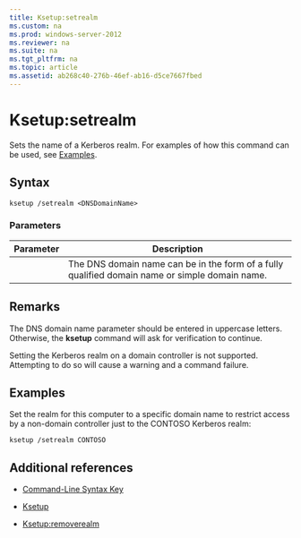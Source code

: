 ```yaml
---
title: Ksetup:setrealm
ms.custom: na
ms.prod: windows-server-2012
ms.reviewer: na
ms.suite: na
ms.tgt_pltfrm: na
ms.topic: article
ms.assetid: ab268c40-276b-46ef-ab16-d5ce7667fbed
---
```

# Ksetup:setrealm
Sets the name of a Kerberos realm. For examples of how this command can be used, see [Examples](#BKMK_Examples).  
  
## Syntax  
  
```  
ksetup /setrealm <DNSDomainName>  
```  
  
### Parameters  
  
|Parameter|Description|  
|-------------|---------------|  
|<DNSDomainName>|The DNS domain name can be in the form of a fully qualified domain name or simple domain name.|  
  
## Remarks  
The DNS domain name parameter should be entered in uppercase letters. Otherwise, the **ksetup** command will ask for verification to continue.  
  
Setting the Kerberos realm on a domain controller is not supported. Attempting to do so will cause a warning and a command failure.  
  
## <a name="BKMK_Examples"></a>Examples  
Set the realm for this computer to a specific domain name to restrict access by a non\-domain controller just to the CONTOSO Kerberos realm:  
  
```  
ksetup /setrealm CONTOSO  
```  
  
## Additional references  
  
-   [Command-Line Syntax Key](../Topic/Command-Line-Syntax-Key.md)  
  
-   [Ksetup](../Topic/Ksetup.md)  
  
-   [Ksetup:removerealm](../Topic/Ksetup-removerealm.md)  
  
